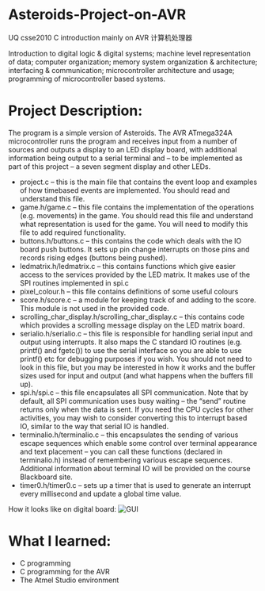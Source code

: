 # Asteroids-Project-on-AVR
UQ csse2010 C introduction mainly on AVR 计算机处理器

Introduction to digital logic & digital systems; machine level representation of data; computer organization; memory system organization & architecture; interfacing & communication; microcontroller architecture and usage; programming of microcontroller based systems.

# Project Description:
The program is a simple version of Asteroids. The AVR ATmega324A microcontroller runs the program and receives input from a number of sources and outputs a display to an LED display board, with additional information being output to a serial terminal and – to be implemented as part of this project – a seven segment display and other LEDs.
- project.c – this is the main file that contains the event loop and examples of how timebased events are implemented. You should read and understand this file.
- game.h/game.c – this file contains the implementation of the operations (e.g. movements) in the game. You should read this file and understand what representation is used for the game. You will need to modify this file to add required functionality.
- buttons.h/buttons.c – this contains the code which deals with the IO board push buttons. It sets up pin change interrupts on those pins and records rising edges (buttons being pushed).
- ledmatrix.h/ledmatrix.c – this contains functions which give easier access to the services provided by the LED matrix. It makes use of the SPI routines implemented in spi.c
- pixel_colour.h – this file contains definitions of some useful colours
- score.h/score.c – a module for keeping track of and adding to the score. This module is not used in the provided code.
- scrolling_char_display.h/scrolling_char_display.c – this contains code which provides a scrolling message display on the LED matrix board.
- serialio.h/serialio.c – this file is responsible for handling serial input and output using interrupts. It also maps the C standard IO routines (e.g. printf() and fgetc()) to use the serial interface so you are able to use printf() etc for debugging purposes if you wish. You should not need to look in this file, but you may be interested in how it works and the buffer sizes used for input and output (and what happens when the buffers fill up).
- spi.h/spi.c – this file encapsulates all SPI communication. Note that by default, all SPI communication uses busy waiting – the “send” routine returns only when the data is sent. If you need the CPU cycles for other activities, you may wish to consider converting this to interrupt based IO, similar to the way that serial IO is handled.
- terminalio.h/terminalio.c – this encapsulates the sending of various escape sequences which enable some control over terminal appearance and text placement – you can call these functions (declared in terminalio.h) instead of remembering various escape sequences. Additional information about terminal IO will be provided on the course Blackboard site.
- timer0.h/timer0.c – sets up a timer that is used to generate an interrupt every millisecond and update a global time value.

How it looks like on digital board:
![GUI](https://github.com/danielzhangau/CSSE2010-c-introduction/blob/master/CSSE2010Project/CSSE2010_CSSE7201_2019_project%20-%20with%20clarifications.jpg?raw=true)

# What I learned:
- C programming
- C programming for the AVR
- The Atmel Studio environment
